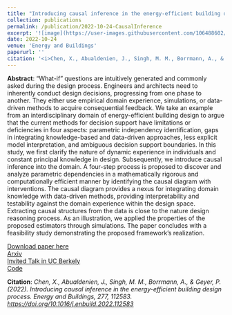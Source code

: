 ```yaml
---
title: "Introducing causal inference in the energy-efficient building design process"
collection: publications
permalink: /publication/2022-10-24-CausalInference
excerpt: '![image](https://user-images.githubusercontent.com/106488602/202745942-a8df7a90-f86f-4f6b-accf-a130c526128a.png)'
date: 2022-10-24
venue: 'Energy and Buildings'
paperurl: ''
citation: '<i>Chen, X., Abualdenien, J., Singh, M. M., Borrmann, A., & Geyer, P. (2022). Introducing causal inference in the energy-efficient building design process. Energy and Buildings, 277, 112583. https://doi.org/10.1016/j.enbuild.2022.112583</i>'
---
```


**Abstract**: “What-if” questions are intuitively generated and commonly asked during the design process. Engineers and architects need to inherently conduct design decisions, progressing from one phase to another. They either use empirical domain experience, simulations, or data-driven methods to acquire consequential feedback. We take an example from an interdisciplinary domain of energy-efficient building design to argue that the current methods for decision support have limitations or deficiencies in four aspects: parametric independency identification, gaps in integrating knowledge-based and data-driven approaches, less explicit model interpretation, and ambiguous decision support boundaries. In this study, we first clarify the nature of dynamic experience in individuals and constant principal knowledge in design. Subsequently, we introduce causal inference into the domain. A four-step process is proposed to discover and analyze parametric dependencies in a mathematically rigorous and computationally efficient manner by identifying the causal diagram with interventions. The causal diagram provides a nexus for integrating domain knowledge with data-driven methods, providing interpretability and testability against the domain experience within the design space. Extracting causal structures from the data is close to the nature design reasoning process. As an illustration, we applied the properties of the proposed estimators through simulations. The paper concludes with a feasibility study demonstrating the proposed framework’s realization.

[Download paper here](https://www.sciencedirect.com/science/article/abs/pii/S037877882200754X)  <Br>
[Arxiv](https://arxiv.org/abs/2203.10115) <Br>
[Invited Talk in UC Berkely](https://www.youtube.com/watch?v=EH23VAZx8wU&t=2927s&ab_channel=XiaChen) <Br>
[Code](https://github.com/chenxiachan/Causal-inference-in-building-design) <Br>

**Citation**:<i> Chen, X., Abualdenien, J., Singh, M. M., Borrmann, A., & Geyer, P. (2022). Introducing causal inference in the energy-efficient building design process. Energy and Buildings, 277, 112583. https://doi.org/10.1016/j.enbuild.2022.112583 </i>
